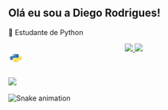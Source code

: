 ## Olá eu sou a Diego Rodrigues!

🐍 Estudante de Python 

<div align="center">
  <a href="https://github.com/dhrodrigues">
  <img height="120em" src="https://github-readme-stats.vercel.app/api?username=dhrodrigues&show_icons=true&theme=dark&include_all_commits=true&count_private=true"/>
  <img height="120em" src="https://github-readme-stats.vercel.app/api/top-langs/?username=dhrodrigues&layout=compact&langs_count=7&theme=dark"/>
</div>
  <img align="center" alt="Diego-Python" height="20" width="30" src="https://raw.githubusercontent.com/devicons/devicon/master/icons/python/python-original.svg">

  
  ##
 
<div> 

 
  <a href="https://www.linkedin.com/in/diego-almeida-rodrigues/" target="_blank"><img src="https://img.shields.io/badge/-LinkedIn-%230077B5?style=for-the-badge&logo=linkedin&logoColor=white" target="_blank"></a> 
 
 ![Snake animation](https://github.com/dhrodrigues/dhrodrigues/blob/output/github-contribution-grid-snake.svg)
 
</div>
